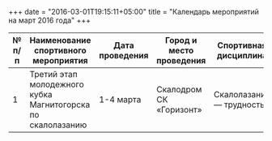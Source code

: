 +++
date = "2016-03-01T19:15:11+05:00"
title = "Календарь мероприятий на март 2016 года"
+++

<table>
<thead>
  <tr>
  <th>№ п/п</th>
  <th>Наименование спортивного мероприятия</th>
  <th>Дата проведения</th>
  <th>Город и место проведения</th>
  <th>Спортивная дисциплина</th>
  </tr>
</thead>

<tbody>
  <tr>
  <td>1</td>
  <td>Третий этап молодежного кубка Магнитогорска по скалолазанию</td>
  <td>1-4 марта</td>
  <td>Скалодром СК &laquo;Горизонт&raquo;</td>
  <td>Скалолазание &mdash; трудность</td>
  </tr>
</tbody>
